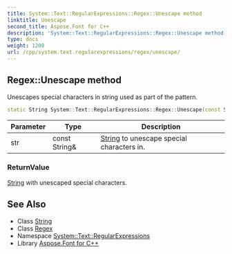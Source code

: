 ```yaml
---
title: System::Text::RegularExpressions::Regex::Unescape method
linktitle: Unescape
second_title: Aspose.Font for C++
description: 'System::Text::RegularExpressions::Regex::Unescape method. Unescapes special characters in string used as part of the pattern in C++.'
type: docs
weight: 1200
url: /cpp/system.text.regularexpressions/regex/unescape/
---
```

## Regex::Unescape method


Unescapes special characters in string used as part of the pattern.

```cpp
static String System::Text::RegularExpressions::Regex::Unescape(const String &str)
```


| Parameter | Type | Description |
| --- | --- | --- |
| str | const String\& | [String](../../../system/string/) to unescape special characters in. |

### ReturnValue

[String](../../../system/string/) with unescaped special characters.

## See Also

* Class [String](../../../system/string/)
* Class [Regex](../)
* Namespace [System::Text::RegularExpressions](../../)
* Library [Aspose.Font for C++](../../../)

